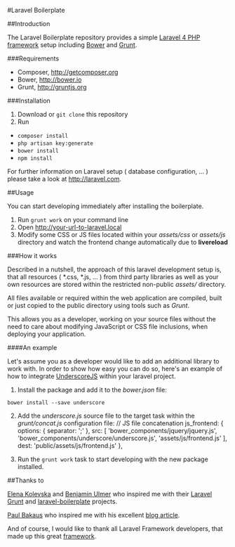 #Laravel Boilerplate

##Introduction

The Laravel Boilerplate repository provides a simple [Laravel 4 PHP framework](http://laravel.com) setup including [Bower](http://bower.io) and [Grunt](http://gruntjs.org).

###Requirements

* Composer, http://getcomposer.org
* Bower, http://bower.io
* Grunt, http://gruntjs.org

###Installation

1. Download or <code>git clone</code> this repository
2. Run
 * <code>composer install</code>
 * <code>php artisan key:generate</code>
 * <code>bower install</code>
 * <code>npm install</code>

For further information on Laravel setup ( database configuration, ... ) please take a look at http://laravel.com.

##Usage

You can start developing immediately after installing the boilerplate.

1. Run <code>grunt work</code> on your command line
2. Open http://your-url-to-laravel.local
3. Modify some CSS or JS files located within your <i>assets/css</i> or <i>assets/js</i> directory and watch the frontend change automatically due to <b>livereload</b>

###How it works

Described in a nutshell, the approach of this laravel development setup is, that all resources ( *.css, *.js, ... ) from third party libraries as well as your own resources are stored within the restricted non-public <i>assets/</i> directory.

All files available or required within the web application are compiled, built or just copied to the public directory using tools such as <i>Grunt</i>.

This allows you as a developer, working on your source files without the need to care about modifying JavaScript or CSS file inclusions, when deploying your application.

####An example

Let's assume you as a developer would like to add an additional library to work with. In order to show how easy you can do so, here's an example of how to integrate [UnderscoreJS](http://underscorejs.org) within your laravel project.

1. Install the package and add it to the <i>bower.json</i> file:

  <code>bower install --save underscore</code>

2. Add the <i>underscore.js</i> source file to the target task within the <i>grunt/concat.js</i> configuration file:
		// JS file concatenation
        js_frontend: {
        	options: {
            	separator: ';'
        	},
        	src: [
            	'bower_components/jquery/jquery.js',
           	 	'bower_components/underscore/underscore.js',
            	'assets/js/frontend.js'
	        ],
    	    dest: 'public/assets/js/frontend.js'
    	},

3. Run the <code>grunt work</code> task to start developing with the new package installed.

##Thanks to

[Elena Kolevska](https://github.com/elena-kolevska/grunt-laravel) and [Benjamin Ulmer](https://github.com/remluben/laravel-boilerplate) who inspired me with their [Laravel Grunt](https://github.com/elena-kolevska/grunt-laravel) and [laravel-boilerplate](https://github.com/remluben/laravel-boilerplate) projects.

[Paul Bakaus](http://www.html5rocks.com/profiles/#paulbakaus) who inspired me with his excellent [blog article](http://www.html5rocks.com/en/tutorials/tooling/supercharging-your-gruntfile).

And of course, I would like to thank all Laravel Framework developers, that made up this great [framework](https://github.com/laravel/laravel).


